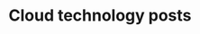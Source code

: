 ---
layout: posts
permalink: /cloud/
title: "Cloud technology posts"
author_profile: true
header:
  image: "/images/cloud.png"
---